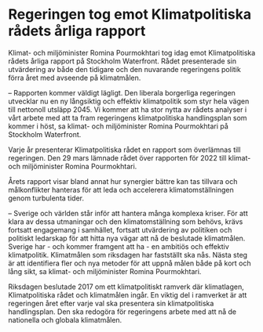 # Regeringen tog emot Klimatpolitiska rådets årliga rapport

Klimat- och miljöminister Romina Pourmokhtari tog idag emot Klimatpolitiska rådets årliga rapport på Stockholm Waterfront. Rådet presenterade sin utvärdering av både den tidigare och den nuvarande regeringens politik förra året med avseende på klimatmålen.

– Rapporten kommer väldigt lägligt. Den liberala borgerliga regeringen utvecklar nu en ny långsiktig och effektiv klimatpolitik som styr hela vägen till nettonoll utsläpp 2045. Vi kommer att ha stor nytta av rådets analyser i vårt arbete med att ta fram regeringens klimatpolitiska handlingsplan som kommer i höst, sa klimat- och miljöminister Romina Pourmokhtari på Stockholm Waterfront.

Varje år presenterar Klimatpolitiska rådet en rapport som överlämnas till regeringen. Den 29 mars lämnade rådet över rapporten för 2022 till klimat- och miljöminister Romina Pourmokhtari.

Årets rapport visar bland annat hur synergier bättre kan tas tillvara och målkonflikter hanteras för att leda och accelerera klimatomställningen genom turbulenta tider.

– Sverige och världen står inför att hantera många komplexa kriser. För att klara av dessa utmaningar och den klimatomställning som behövs, krävs fortsatt engagemang i samhället, fortsatt utvärdering av politiken och politiskt ledarskap för att hitta nya vägar att nå de beslutade klimatmålen. Sverige har - och kommer framgent att ha - en ambitiös och effektiv klimatpolitik. Klimatmålen som riksdagen har fastställt ska nås. Nästa steg är att identifiera fler och nya metoder för att uppnå målen både på kort och lång sikt, sa klimat- och miljöminister Romina Pourmokhtari.

Riksdagen beslutade 2017 om ett klimatpolitiskt ramverk där klimatlagen, Klimatpolitiska rådet och klimatmålen ingår. En viktig del i ramverket är att regeringen året efter varje val ska presentera sin klimatpolitiska handlingsplan. Den ska redogöra för regeringens arbete med att nå de nationella och globala klimatmålen.
